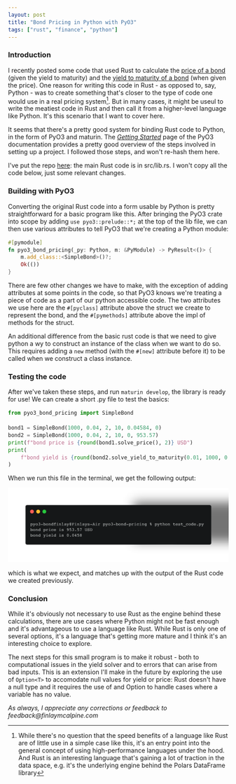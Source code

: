 ```yaml
---
layout: post
title: "Bond Pricing in Python with PyO3"
tags: ["rust", "finance", "python"]
---
```


### Introduction

I recently posted some code that used Rust to calculate the [price of a bond](_posts/2024-04-22-bond-basics.md) (given the yield to maturity) and the [yield to maturity of a bond](_posts/2024-04-23-yield-to-maturity.md) (when given the price). One reason for writing this code in Rust - as opposed to, say, Python - was to create something that's closer to the type of code one would use in a real pricing system[^1]. But in many cases, it might be useul to write the meatiest code in Rust and then call it from a higher-level language like Python. It's this scenario that I want to cover here.

It seems that there's a pretty good system for binding Rust code to Python, in the form of PyO3 and maturin. The [_Getting Started_](https://pyo3.rs/v0.21.2/getting-started) page of the PyO3 documentation provides a pretty good overview of the steps involved in setting up a project. I followed those steps, and won't re-hash them here.

I've put the repo [here](https://github.com/finlaymcalpine/pyo3-bond-pricing): the main Rust code is in src/lib.rs. I won't copy all the code below, just some relevant changes.

### Building with PyO3

Converting the original Rust code into a form usable by Python is pretty straightforward for a basic program like this. After bringing the PyO3 crate into scope by adding `use pyo3::prelude::*;` at the top of the lib file, we can then use various attributes to tell PyO3 that we're creating a Python module:

```rust
#[pymodule]
fn pyo3_bond_pricing(_py: Python, m: &PyModule) -> PyResult<()> {
    m.add_class::<SimpleBond>()?;
    Ok(())
}
```

There are few other changes we have to make, with the exception of adding attributes at some points in the code, so that PyO3 knows we're treating a piece of code as a part of our python accessible code. The two attributes we use here are the `#[pyclass]` attribute above the struct we create to represent the bond, and the `#[pymethods]` attribute above the impl of methods for the struct.

An additional difference from the basic rust code is that we need to give python a wy to construct an instance of the class when we want to do so. This requires adding a `new` method (with the `#[new]` attribute before it) to be called when we construct a class instance.

### Testing the code

After we've taken these steps, and run `maturin develop`, the library is ready for use! We can create a short .py file to test the basics:

```python
from pyo3_bond_pricing import SimpleBond

bond1 = SimpleBond(1000, 0.04, 2, 10, 0.04584, 0)
bond2 = SimpleBond(1000, 0.04, 2, 10, 0, 953.57)
print(f"bond price is {round(bond1.solve_price(), 2)} USD")
print(
    f"bond yield is {round(bond2.solve_yield_to_maturity(0.01, 1000, 0.00001, 0.00000001), 4)}"
)
```

When we run this file in the terminal, we get the following output:

![terminal screenshot](../docs/assets/images/pyo3testscreenshot.png)

which is what we expect, and matches up with the output of the Rust code we created previously.

### Conclusion

While it's obviously not necessary to use Rust as the engine behind these calculations, there are use cases where Python might not be fast enough and it's advantageous to use a language like Rust. While Rust is only one of several options, it's a language that's getting more mature and I think it's an interesting choice to explore.

The next steps for this small program is to make it robust - both to computational issues in the yield solver and to errors that can arise from bad inputs. This is an extension I'll make in the future by exploring the use of `Option<T>` to accomodate null values for yield or price: Rust doesn't have a null type and it requires the use of and Option to handle cases where a variable has no value.

_As always, I appreciate any corrections or feedback to feedback@finlaymcalpine.com_

[^1]: While there's no question that the speed benefits of a language like Rust are of little use in a simple case like this, it's an entry point into the general concept of using high-performance languages under the hood. And Rust is an interesting language that's gaining a lot of traction in the data space, e.g. it's the underlying engine behind the Polars DataFrame library